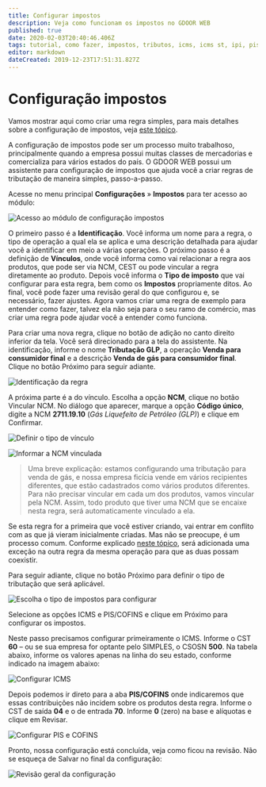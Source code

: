 ```yaml
---
title: Configurar impostos
description: Veja como funcionam os impostos no GDOOR WEB
published: true
date: 2020-02-03T20:40:46.406Z
tags: tutorial, como fazer, impostos, tributos, icms, icms st, ipi, pis, cofins, ncm, cest
editor: markdown
dateCreated: 2019-12-23T17:51:31.827Z
---
```


# Configuração impostos

Vamos mostrar aqui como criar uma regra simples, para mais detalhes sobre a configuração de impostos, veja [este tópico](/configuracoes/impostos). 

A configuração de impostos pode ser um processo muito trabalhoso, principalmente quando a empresa possui muitas classes de mercadorias e comercializa para vários estados do país. O GDOOR WEB possui um assistente para configuração de impostos que ajuda você a criar regras de tributação de maneira simples, passo-a-passo.  

Acesse no menu principal **Configurações** &raquo; **Impostos** para ter acesso ao módulo:

![Acesso ao módulo de configuração impostos](/tutoriais/config-impostos/acessar-config-imposto.png)

O primeiro passo é a **Identificação**. Você informa um nome para a regra, o tipo de operação a qual ela se aplica e uma descrição detalhada para ajudar você a identificar em meio a várias operações. O próximo passo é a definição de **Vínculos**, onde você informa como vai relacionar a regra aos produtos, que pode ser via NCM, CEST ou pode vincular a regra diretamente ao produto. Depois você informa o **Tipo de imposto** que vai configurar para esta regra, bem como os **Impostos** propriamente ditos. Ao final, você pode fazer uma revisão geral do que configurou e, se necessário, fazer ajustes. Agora vamos criar uma regra de exemplo para entender como fazer, talvez ela não seja para o seu ramo de comércio, mas criar uma regra pode ajudar você a entender como funciona.

Para criar uma nova regra, clique no botão de adição no canto direito inferior da tela. Você será direcionado para a tela do assistente. Na identificação, informe o nome **Tributação GLP**, a operação **Venda para consumidor final** e a descrição **Venda de gás para consumidor final**. Clique no botão <span class="mat-button mat-accent">Próximo</span> para seguir adiante.

![Identificação da regra](/tutoriais/config-impostos/identificacao.png)

A próxima parte é a do vínculo. Escolha a opção **NCM**, clique no botão <span class=mat-button>Vincular NCM</span>. No diálogo que aparecer, marque a opção **Código único**, digite a NCM **2711.19.10** (*Gás Liquefeito de Petróleo (GLP)*) e clique em <span class=mat-button>Confirmar</span>.

![Definir o tipo de vínculo](/tutoriais/config-impostos/vinculo.png)

![Informar a NCM vinculada](/tutoriais/config-impostos/ncm.png)

> Uma breve explicação: estamos configurando uma tributação para venda de gás, e nossa empresa ficícia vende em vários recipientes diferentes, que estão cadastrados como vários produtos diferentes. Para não precisar vincular em cada um dos produtos, vamos vincular pela NCM. Assim, todo produto que tiver uma NCM que se encaixe nesta regra, será automaticamente vinculado a ela.

Se esta regra for a primeira que você estiver criando, vai entrar em conflito com as que já vieram inicialmente criadas. Mas não se preocupe, é um processo comum. Conforme explicado [neste tópico](/configuracoes/impostos#excecao), será adicionada uma exceção na outra regra da mesma operação para que as duas possam coexistir.

Para seguir adiante, clique no botão <span class="mat-button mat-accent">Próximo</span> para definir o tipo de tributação que será aplicável.

![Escolha o tipo de impostos para configurar](/tutoriais/config-impostos/tipo-de-impostos.png)

Selecione as opções ICMS e PIS/COFINS e clique em <span class="mat-button mat-accent">Próximo</span> para configurar os impostos.

Neste passo precisamos configurar primeiramente o ICMS. Informe o CST **60** – ou se sua empresa for optante pelo SIMPLES, o CSOSN **500**. Na tabela abaixo, informe os valores apenas na linha do seu estado, conforme indicado na imagem abaixo:

![Configurar ICMS](/tutoriais/config-impostos/icms.png)

Depois podemos ir direto para a aba **PIS/COFINS** onde indicaremos que essas contribuições não incidem sobre os produtos desta regra. Informe o CST de saída **04** e o de entrada **70**. Informe **0** (zero) na base e alíquotas e clique em <span class="mat-button mat-accent">Revisar</span>.

![Configurar PIS e COFINS](/tutoriais/config-impostos/pis-cofins.png)

Pronto, nossa configuração está concluída, veja como ficou na revisão. Não se esqueça de <span class="mat-button mat-accent">Salvar</span> no final da configuração:

![Revisão geral da configuração](/tutoriais/config-impostos/revisao.png)



